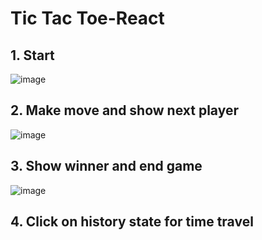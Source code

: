 # Tic Tac Toe-React
## 1. Start
![image](https://github.com/xiatian52673/TicTacToe-React/blob/master/image/1.png)

## 2. Make move and show next player
![image](https://github.com/xiatian52673/TicTacToe-React/blob/master/image/2.png)

## 3. Show winner and end game
![image](https://github.com/xiatian52673/TicTacToe-React/blob/master/image/3.png)

## 4. Click on history state for time travel
